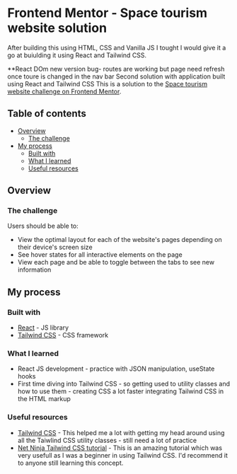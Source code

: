 # Frontend Mentor - Space tourism website solution

After building this using HTML, CSS and Vanilla JS I tought I would give it a go at buiulding it using React and Tailwind CSS. 

**React DOm new version bug- routes are working but page need refresh once toure is changed in the nav bar
Second solution with application built using React and Tailwind CSS
This is a solution to the [Space tourism website challenge on Frontend Mentor](https://www.frontendmentor.io/challenges/space-tourism-multipage-website-gRWj1URZ3). 


## Table of contents

- [Overview](#overview)
  - [The challenge](#the-challenge)
- [My process](#my-process)
  - [Built with](#built-with)
  - [What I learned](#what-i-learned)
  - [Useful resources](#useful-resources)


## Overview

### The challenge

Users should be able to:

- View the optimal layout for each of the website's pages depending on their device's screen size
- See hover states for all interactive elements on the page
- View each page and be able to toggle between the tabs to see new information

## My process

### Built with

- [React](https://reactjs.org/) - JS library
- [Tailwind CSS](https://tailwindcss.com/) - CSS framework

### What I learned

- React JS development - practice with JSON manipulation, useState hooks
- First time diving into Tailwind CSS - so getting used to utility classes and how to use them - creating CSS a lot faster integrating Tailwind CSS in the HTML markup

### Useful resources

- [Tailwind CSS](https://tailwindcss.com/) - This helped me a lot with getting my head around using all the Taiwlind CSS utility classes - still need a lot of practice
- [Net Ninja Tailwind CSS tutorial](https://www.youtube.com/watch?v=bxmDnn7lrnk) - This is an amazing tutorial which was very usefull as I was a beginner in using Tailwind CSS. I'd recommend it to anyone still learning this concept. 


